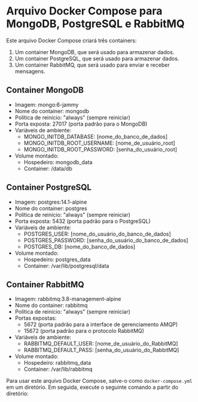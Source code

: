 # Arquivo Docker Compose para MongoDB, PostgreSQL e RabbitMQ

Este arquivo Docker Compose criará três containers:

1. Um container MongoDB, que será usado para armazenar dados.
2. Um container PostgreSQL, que será usado para armazenar dados.
3. Um container RabbitMQ, que será usado para enviar e receber mensagens.

## Container MongoDB

- Imagem: mongo:6-jammy
- Nome do container: mongodb
- Política de reinício: "always" (sempre reiniciar)
- Porta exposta: 27017 (porta padrão para o MongoDB)
- Variáveis de ambiente:
  - MONGO_INITDB_DATABASE: [nome_do_banco_de_dados]
  - MONGO_INITDB_ROOT_USERNAME: [nome_de_usuário_root]
  - MONGO_INITDB_ROOT_PASSWORD: [senha_do_usuário_root]
- Volume montado:
  - Hospedeiro: mongodb_data
  - Container: /data/db

## Container PostgreSQL

- Imagem: postgres:14.1-alpine
- Nome do container: postgres
- Política de reinício: "always" (sempre reiniciar)
- Porta exposta: 5432 (porta padrão para o PostgreSQL)
- Variáveis de ambiente:
  - POSTGRES_USER: [nome_do_usuário_do_banco_de_dados]
  - POSTGRES_PASSWORD: [senha_do_usuário_do_banco_de_dados]
  - POSTGRES_DB: [nome_do_banco_de_dados]
- Volume montado:
  - Hospedeiro: postgres_data
  - Container: /var/lib/postgresql/data

## Container RabbitMQ

- Imagem: rabbitmq:3.8-management-alpine
- Nome do container: rabbitmq
- Política de reinício: "always" (sempre reiniciar)
- Portas expostas:
  - 5672 (porta padrão para a interface de gerenciamento AMQP)
  - 15672 (porta padrão para o protocolo RabbitMQ)
- Variáveis de ambiente:
  - RABBITMQ_DEFAULT_USER: [nome_de_usuário_do_RabbitMQ]
  - RABBITMQ_DEFAULT_PASS: [senha_do_usuário_do_RabbitMQ]
- Volume montado:
  - Hospedeiro: rabbitmq_data
  - Container: /var/lib/rabbitmq

Para usar este arquivo Docker Compose, salve-o como `docker-compose.yml` em um diretório. Em seguida, execute o seguinte comando a partir do diretório:

